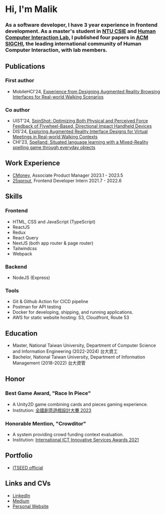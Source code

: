 # Hi, I'm Malik

### As a software developer, I have 3 year experience in frontend development. As a master's student in [NTU CSIE](https://www.csie.ntu.edu.tw/) and [Human Computer Interaction Lab](https://www.mikechen.com), I published four papers in [ACM SIGCHI](https://sigchi.org/), the leading international community of Human Computer Interaction, with lab members.

## Publications
### First author
- MobileHCI'24, [Experience from Designing Augmented Reality Browsing Interfaces for Real-world Walking Scenarios](https://dl.acm.org/doi/10.1145/3676500)
### Co author
- UIST'24, [SpinShot: Optimizing Both Physical and Perceived Force Feedback of Flywheel-Based, Directional Impact Handheld Devices](https://dl.acm.org/doi/)
- DIS'24, [Exploring Augmented Reality Interface Designs for Virtual Meetings in Real-world Walking Contexts](https://dl.acm.org/doi/10.1145/3643834.3661538)
- CHI'23, [Spelland: Situated language learning with a Mixed-Reality spelling game through everyday objects](https://dl.acm.org/doi/pdf/10.1145/3544549.3583830)

## Work Experience
- [CMoney](https://www.cakeresume.com/companies/cmoney), Associate Product Manager 2023.1 - 2023.5
- [25sprout](https://www.25sprout.com), Frontend Developer Intern 2021.7 - 2022.6

## Skills
### Frontend
- HTML, CSS and JavaScript (TypeScript)
- ReactJS
- Redux
- React Query
- NextJS (both app router & page router)
- Tailwindcss 
- Webpack

### Backend
- NodeJS (Express)

### Tools
- Git & Github Action for CICD pipeline
- Postman for API testing
- Docker for developing, shipping, and running applications.
- AWS for static website hosting: S3, Cloudfront, Route 53

## Education
- Master, National Taiwan University, Department of Computer Science and Information Engineering (2022-2024) 台大資工
- Bachelor, National Taiwan University, Department of Information Management (2018-2022) 台大資管

## Honor
### Best Game Award, "Race In Piece"
- A Unity2D game combining cards and pieces gaming experience.
- Institution: [全國創意遊戲設計大賽 2023](https://lhudcenter.wixsite.com/gamecompetition/agenda-1)

### Honorable Mention, "Crowditor"
- A system providing crowd funding context evaluation.
- Institution: [International ICT Innovative Services Awards 2021](https://innoserve.tca.org.tw/)

## Portfolio
- [ITSEED official](https://itseed.tw/)

## Links and CVs
- [LinkedIn](https://www.linkedin.com/in/malik-chang/)
- [Medium](https://malik11217.medium.com/)
- [Personal Website](https://malikchang.com)
